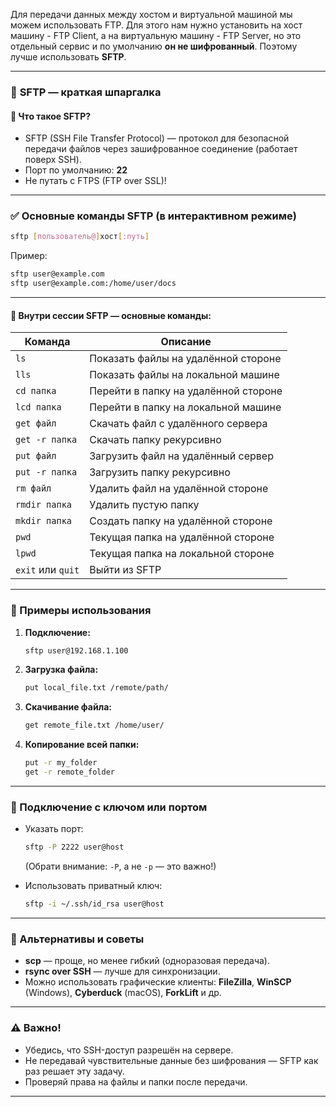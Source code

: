 Для передачи данных между хостом и виртуальной машиной мы можем использовать FTP. Для этого нам нужно установить на хост машину - FTP Client, а на виртуальную машину - FTP Server, но это отдельный сервис и по умолчанию **он не шифрованный**. Поэтому лучше использовать **SFTP**. 

---

### 🔐 **SFTP — краткая шпаргалка**

#### 📌 Что такое SFTP?
- SFTP (SSH File Transfer Protocol) — протокол для безопасной передачи файлов через зашифрованное соединение (работает поверх SSH).
- Порт по умолчанию: **22**
- Не путать с FTPS (FTP over SSL)!

---

### ✅ Основные команды SFTP (в интерактивном режиме)

```bash
sftp [пользователь@]хост[:путь]
```

Пример:
```bash
sftp user@example.com
sftp user@example.com:/home/user/docs
```

---

#### 🧩 Внутри сессии SFTP — основные команды:

| Команда           | Описание                             |
| ----------------- | ------------------------------------ |
| `ls`              | Показать файлы на удалённой стороне  |
| `lls`             | Показать файлы на локальной машине   |
| `cd папка`        | Перейти в папку на удалённой стороне |
| `lcd папка`       | Перейти в папку на локальной машине  |
| `get файл`        | Скачать файл с удалённого сервера    |
| `get -r папка`    | Скачать папку рекурсивно             |
| `put файл`        | Загрузить файл на удалённый сервер   |
| `put -r папка`    | Загрузить папку рекурсивно           |
| `rm файл`         | Удалить файл на удалённой стороне    |
| `rmdir папка`     | Удалить пустую папку                 |
| `mkdir папка`     | Создать папку на удалённой стороне   |
| `pwd`             | Текущая папка на удалённой стороне   |
| `lpwd`            | Текущая папка на локальной стороне   |
| `exit` или `quit` | Выйти из SFTP                        |

---

### 🚀 Примеры использования

1. **Подключение:**
   ```bash
   sftp user@192.168.1.100
   ```

2. **Загрузка файла:**
   ```bash
   put local_file.txt /remote/path/
   ```

3. **Скачивание файла:**
   ```bash
   get remote_file.txt /home/user/
   ```

4. **Копирование всей папки:**
   ```bash
   put -r my_folder
   get -r remote_folder
   ```

---

### 🔐 Подключение с ключом или портом

- Указать порт:
  ```bash
  sftp -P 2222 user@host
  ```
  (Обрати внимание: `-P`, а не `-p` — это важно!)

- Использовать приватный ключ:
  ```bash
  sftp -i ~/.ssh/id_rsa user@host
  ```

---

### 🧰 Альтернативы и советы

- **scp** — проще, но менее гибкий (одноразовая передача).
- **rsync over SSH** — лучше для синхронизации.
- Можно использовать графические клиенты: **FileZilla**, **WinSCP** (Windows), **Cyberduck** (macOS), **ForkLift** и др.

---

### ⚠️ Важно!
- Убедись, что SSH-доступ разрешён на сервере.
- Не передавай чувствительные данные без шифрования — SFTP как раз решает эту задачу.
- Проверяй права на файлы и папки после передачи.

---
